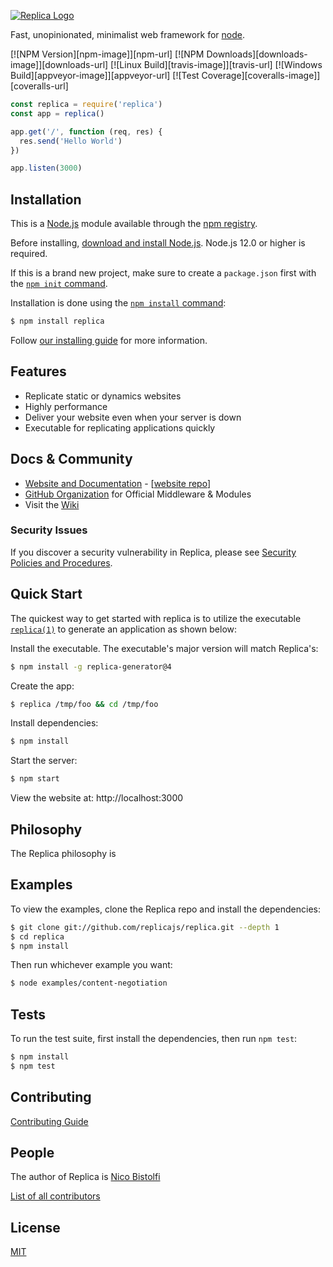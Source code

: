 [![Replica Logo](https://i.cloudup.com/zfY6lL7eFa-3000x3000.png)](http://replicajs.com/)

  Fast, unopinionated, minimalist web framework for [node](http://nodejs.org).

  [![NPM Version][npm-image]][npm-url]
  [![NPM Downloads][downloads-image]][downloads-url]
  [![Linux Build][travis-image]][travis-url]
  [![Windows Build][appveyor-image]][appveyor-url]
  [![Test Coverage][coveralls-image]][coveralls-url]

```js
const replica = require('replica')
const app = replica()

app.get('/', function (req, res) {
  res.send('Hello World')
})

app.listen(3000)
```

## Installation

This is a [Node.js](https://nodejs.org/en/) module available through the
[npm registry](https://www.npmjs.com/).

Before installing, [download and install Node.js](https://nodejs.org/en/download/).
Node.js 12.0 or higher is required.

If this is a brand new project, make sure to create a `package.json` first with
the [`npm init` command](https://docs.npmjs.com/creating-a-package-json-file).

Installation is done using the
[`npm install` command](https://docs.npmjs.com/getting-started/installing-npm-packages-locally):

```bash
$ npm install replica
```

Follow [our installing guide](http://replicajs.com/en/starter/installing.html)
for more information.

## Features

  * Replicate static or dynamics websites
  * Highly performance
  * Deliver your website even when your server is down
  * Executable for replicating applications quickly

## Docs & Community

  * [Website and Documentation](http://replicajs.com/) - [[website repo](https://github.com/replica/replicajs.com)]
  * [GitHub Organization](https://github.com/replica) for Official Middleware & Modules
  * Visit the [Wiki](https://github.com/replica/replicajs/wiki)

### Security Issues

If you discover a security vulnerability in Replica, please see [Security Policies and Procedures](Security.md).

## Quick Start

  The quickest way to get started with replica is to utilize the executable [`replica(1)`](https://github.com/replicajs/generator) to generate an application as shown below:

  Install the executable. The executable's major version will match Replica's:

```bash
$ npm install -g replica-generator@4
```

  Create the app:

```bash
$ replica /tmp/foo && cd /tmp/foo
```

  Install dependencies:

```bash
$ npm install
```

  Start the server:

```bash
$ npm start
```

  View the website at: http://localhost:3000

## Philosophy

  The Replica philosophy is

## Examples

  To view the examples, clone the Replica repo and install the dependencies:

```bash
$ git clone git://github.com/replicajs/replica.git --depth 1
$ cd replica
$ npm install
```

  Then run whichever example you want:

```bash
$ node examples/content-negotiation
```

## Tests

  To run the test suite, first install the dependencies, then run `npm test`:

```bash
$ npm install
$ npm test
```

## Contributing

[Contributing Guide](Contributing.md)

## People

The author of Replica is [Nico Bistolfi](https://github.com/nicolasbistolfi)

[List of all contributors](https://github.com/replicajs/replica/graphs/contributors)

## License

  [MIT](LICENSE)

